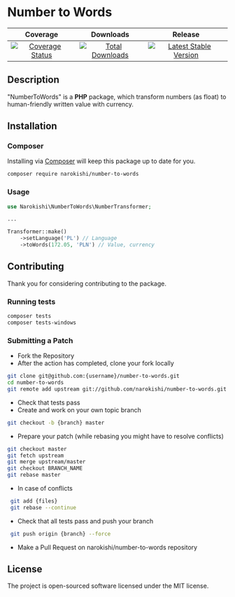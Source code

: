 # Number to Words

|         Coverage        |        Downloads        |         Release         |
|:-----------------------:|:-----------------------:|:-----------------------:|
| [![Coverage Status](https://coveralls.io/repos/github/narokishi/number-to-words/badge.svg?branch=master)](https://coveralls.io/github/narokishi/number-to-words?branch=master) | [![Total Downloads](https://poser.pugx.org/narokishi/number-to-words/downloads?format=flat-square)](https://packagist.org/packages/narokishi/number-to-words) | [![Latest Stable Version](https://poser.pugx.org/narokishi/number-to-words/v/stable?format=flat-square)](https://packagist.org/packages/narokishi/number-to-words) |

## Description

"NumberToWords" is a **PHP** package, which transform numbers (as float) to human-friendly written value with currency.

## Installation
### Composer
Installing via [Composer](https://getcomposer.org/download/) will keep this package up to date for you.
```bash
composer require narokishi/number-to-words
```
### Usage
```php
use Narokishi\NumberToWords\NumberTransformer;

...

Transformer::make()
    ->setLanguage('PL') // Language
    ->toWords(172.05, 'PLN') // Value, currency
```

## Contributing
Thank you for considering contributing to the package.

### Running tests
```bash
composer tests
composer tests-windows
```
### Submitting a Patch
- Fork the Repository
- After the action has completed, clone your fork locally
```bash
git clone git@github.com:{username}/number-to-words.git
cd number-to-words
git remote add upstream git://github.com/narokishi/number-to-words.git
```
- Check that tests pass
- Create and work on your own topic branch
```bash
git checkout -b {branch} master
```
- Prepare your patch (while rebasing you might have to resolve conflicts)
```bash
git checkout master
git fetch upstream
git merge upstream/master
git checkout BRANCH_NAME
git rebase master
```
- In case of conflicts
```bash
 git add {files}
 git rebase --continue
```
- Check that all tests pass and push your branch
```bash
 git push origin {branch} --force
```
- Make a Pull Request on narokishi/number-to-words repository

## License
The project is open-sourced software licensed under the MIT license.

